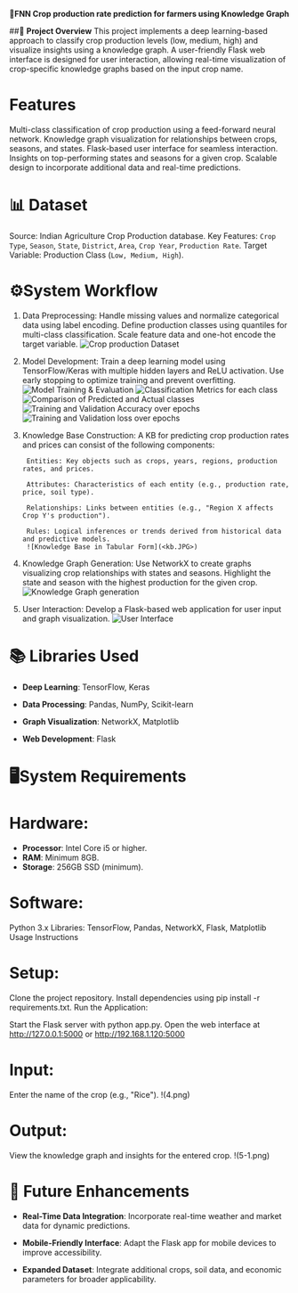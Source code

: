 **🌾FNN Crop production rate prediction for farmers using Knowledge Graph**

##📜 **Project Overview**
This project implements a deep learning-based approach to classify crop production levels (low, medium, high) and visualize insights using a knowledge graph. A user-friendly Flask web interface is designed for user interaction, allowing real-time visualization of crop-specific knowledge graphs based on the input crop name.

# Features
Multi-class classification of crop production using a feed-forward neural network.
Knowledge graph visualization for relationships between crops, seasons, and states.
Flask-based user interface for seamless interaction.
Insights on top-performing states and seasons for a given crop.
Scalable design to incorporate additional data and real-time predictions.

# 📊 **Dataset**
Source: Indian Agriculture Crop Production database.
Key Features:
`Crop Type`, `Season`, `State`, `District`, `Area`, `Crop Year`, `Production Rate`.
Target Variable: Production Class (`Low, Medium, High`).

# ⚙️**System Workflow**
1) Data Preprocessing:
        Handle missing values and normalize categorical data using label encoding.
        Define production classes using quantiles for multi-class classification.
        Scale feature data and one-hot encode the target variable.
        ![Crop production Dataset](dataset.JPG)
2) Model Development:
        Train a deep learning model using TensorFlow/Keras with multiple hidden layers and ReLU activation.
        Use early stopping to optimize training and prevent overfitting.
        ![Model Training & Evaluation](ar3.PNG)
        ![Classification Metrics for each class](classi.JPG)
        ![Comparison of Predicted and Actual classes](comp.JPG)
        ![Training and Validation Accuracy over epochs](acc.JPG)
        ![Training and Validation loss over epochs](loss.JPG)
3) Knowledge Base Construction:
        A KB for predicting crop production rates and prices can consist of the following components:

        Entities: Key objects such as crops, years, regions, production rates, and prices.

        Attributes: Characteristics of each entity (e.g., production rate, price, soil type).

        Relationships: Links between entities (e.g., "Region X affects Crop Y's production").

        Rules: Logical inferences or trends derived from historical data and predictive models.
        ![Knowledge Base in Tabular Form](<kb.JPG>)
        
4) Knowledge Graph Generation:
        Use NetworkX to create graphs visualizing crop relationships with states and seasons.
        Highlight the state and season with the highest production for the given crop.
        ![Knowledge Graph generation](<result image.JPG>)
5) User Interaction:
        Develop a Flask-based web application for user input and graph visualization.
        ![User Interface](5.png)


# 📚 **Libraries Used**

- **Deep Learning**: TensorFlow, Keras

- **Data Processing**: Pandas, NumPy, Scikit-learn

- **Graph Visualization**: NetworkX, Matplotlib

- **Web Development**: Flask

# 🖥️**System Requirements**
# Hardware:
- **Processor**: Intel Core i5 or higher.
- **RAM**: Minimum 8GB.
- **Storage**: 256GB SSD (minimum).

# Software:
Python 3.x
Libraries: TensorFlow, Pandas, NetworkX, Flask, Matplotlib
Usage Instructions

# Setup:

Clone the project repository.
Install dependencies using pip install -r requirements.txt.
Run the Application:

Start the Flask server with python app.py.
Open the web interface at http://127.0.0.1:5000 or http://192.168.1.120:5000

# Input:
Enter the name of the crop (e.g., "Rice").
!(4.png)

# Output:
View the knowledge graph and insights for the entered crop.
!(5-1.png)

# 🔮 **Future Enhancements**
- **Real-Time Data Integration**: Incorporate real-time weather and market data for dynamic predictions.

- **Mobile-Friendly Interface**: Adapt the Flask app for mobile devices to improve accessibility.

- **Expanded Dataset**: Integrate additional crops, soil data, and economic parameters for broader applicability.
